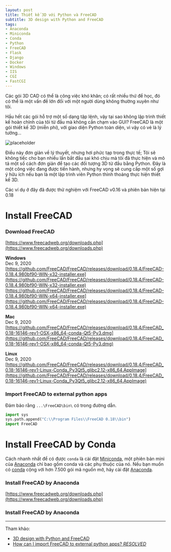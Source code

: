 ```yaml
---
layout: post
title: Thiết kế 3D với Python và FreeCAD
subtitle: 3D design with Python and FreeCAD
tags:
- Anaconda
- Miniconda
- Conda
- Python
- FreeCAD
- Flask
- Django
- Docker
- Windows
- IIS
- CGI
- FastCGI
---
```


Các gói 3D CAD có thể là công việc khó khăn; có rất nhiều thứ để học, đó có thể là một vấn đề lớn đối với một người dùng không thường xuyên như tôi.

Hầu hết các gói hỗ trợ một số dạng tập lệnh, vậy tại sao không lập trình thiết kế hoàn chỉnh của tôi từ đầu mà không cần chạm vào GUI? FreeCAD là một gói thiết kế 3D (miễn phí), với giao diện Python toàn diện, vì vậy có vẻ là lý tưởng…

![placeholder](http://boxxv.com/img/posts/freecad.png "FreeCAD")

Điều này đơn giản về lý thuyết, nhưng hơi phức tạp trong thực tế; Tôi sẽ không tiếc cho bạn nhiều lần bắt đầu sai khó chịu mà tôi đã thực hiện và mô tả một số cách đơn giản để tạo các đối tượng 3D từ đầu bằng Python. Đây là một công việc đang được tiến hành, nhưng hy vọng sẽ cung cấp một số gợi ý hữu ích nếu bạn là một lập trình viên Python thỉnh thoảng thực hiện thiết kế 3D.

Các ví dụ ở đây đã được thử nghiệm với FreeCAD v0.16 và phiên bản hiện tại 0.18

# Install FreeCAD

### Download FreeCAD
[https://www.freecadweb.org/downloads.php](https://www.freecadweb.org/downloads.php)

**Windows**  
Dec 9, 2020  
[https://github.com/FreeCAD/FreeCAD/releases/download/0.18.4/FreeCAD-0.18.4.980bf90-WIN-x32-installer.exe](https://github.com/FreeCAD/FreeCAD/releases/download/0.18.4/FreeCAD-0.18.4.980bf90-WIN-x32-installer.exe)  
[https://github.com/FreeCAD/FreeCAD/releases/download/0.18.4/FreeCAD-0.18.4.980bf90-WIN-x64-installer.exe](https://github.com/FreeCAD/FreeCAD/releases/download/0.18.4/FreeCAD-0.18.4.980bf90-WIN-x64-installer.exe)

**Mac**  
Dec 9, 2020  
[https://github.com/FreeCAD/FreeCAD/releases/download/0.18.4/FreeCAD_0.18-16146-rev1-OSX-x86_64-conda-Qt5-Py3.dmg](https://github.com/FreeCAD/FreeCAD/releases/download/0.18.4/FreeCAD_0.18-16146-rev1-OSX-x86_64-conda-Qt5-Py3.dmg)

**Linux**  
Dec 9, 2020  
[https://github.com/FreeCAD/FreeCAD/releases/download/0.18.4/FreeCAD_0.18-16146-rev1-Linux-Conda_Py3Qt5_glibc2.12-x86_64.AppImage](https://github.com/FreeCAD/FreeCAD/releases/download/0.18.4/FreeCAD_0.18-16146-rev1-Linux-Conda_Py3Qt5_glibc2.12-x86_64.AppImage)


### Import FreeCAD to external python apps

Đảm bảo rằng `...\FreeCAD\bin\` có trong đường dẫn.

```python
import sys 
sys.path.append("C:\\Program Files\\FreeCAD 0.18\\bin") 
import FreeCAD
```

# Install FreeCAD by Conda

Cách nhanh nhất để có được `conda` là cài đặt [Miniconda](https://docs.conda.io/en/latest/miniconda.html), một phiên bản mini của [Anaconda](https://www.anaconda.com) chỉ bao gồm conda và các phụ thuộc của nó. Nếu bạn muốn có [conda](https://docs.conda.io/en/latest/) cộng với hơn 7.500 gói mã nguồn mở, hãy cài đặt [Anaconda](https://www.anaconda.com/products/individual).


### Install FreeCAD by Anaconda
[https://www.freecadweb.org/downloads.php](https://www.freecadweb.org/downloads.php)

### Install FreeCAD by Anaconda


-----
Tham khảo:
- [3D design with Python and FreeCAD](https://iosoft.blog/2019/05/22/3d-design-python-freecad/)
- [How can I import FreeCAD to external python apps? *RESOLVED*](https://forum.freecadweb.org/viewtopic.php?t=4650)

